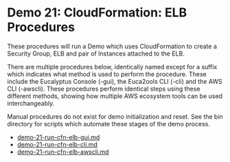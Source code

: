 # Demo 21: CloudFormation: ELB Procedures

These procedures will run a Demo which uses CloudFormation to create a Security Group, ELB and
pair of Instances attached to the ELB.

There are multiple procedures below, identically named except for a suffix which indicates
what method is used to perform the procedure. These include the Eucalyptus Console (-gui),
the Euca2ools CLI (-cli) and the AWS CLI (-awscli). These procedures perform identical
steps using these different methods, showing how multiple AWS ecosystem tools can be used
interchangeably.

Manual procedures do not exist for demo initialization and reset. See the bin directory
for scripts which automate these stages of the demo process.

* [demo-21-run-cfn-elb-gui.md](./demo-21-run-cfn-elb-gui.md)
* [demo-21-run-cfn-elb-cli.md](./demo-21-run-cfn-elb-cli.md)
* [demo-21-run-cfn-elb-awscli.md](./demo-21-run-cfn-elb-awscli.md)

